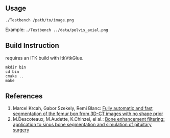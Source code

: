## Usage
`./Testbench /path/to/image.png`

Example: `./Testbench ../data/pelvis_axial.png`

## Build Instruction
requires an ITK build with ItkVtkGlue.

```
mkdir bin
cd bin
cmake ..
make
```

## References
1. Marcel Krcah, Gabor Szekely, Remi Blanc: [Fully automatic and fast segmentation of the femur bon from 3D-CT images with no shape prior](https://www.vision.ee.ethz.ch/publications/papers/proceedings/eth_biwi_00818.pdf)
2. M.Descoteaux, M.Audette, K.Chinzei, el al.: [Bone enhancement filtering: application to sinus bone segmentation and simulation of pituitary surgery](http://www.cim.mcgill.ca/~shape/publications/miccai05b.pdf)
